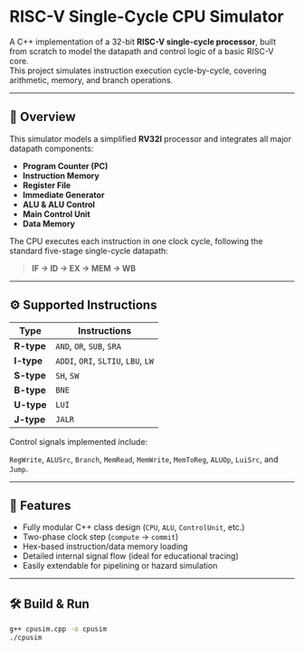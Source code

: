 # RISC-V Single-Cycle CPU Simulator

A C++ implementation of a 32-bit **RISC-V single-cycle processor**, built from scratch to model the datapath and control logic of a basic RISC-V core.  
This project simulates instruction execution cycle-by-cycle, covering arithmetic, memory, and branch operations.

---

## 🧠 Overview

This simulator models a simplified **RV32I** processor and integrates all major datapath components:

- **Program Counter (PC)**
- **Instruction Memory**
- **Register File**
- **Immediate Generator**
- **ALU & ALU Control**
- **Main Control Unit**
- **Data Memory**

The CPU executes each instruction in one clock cycle, following the standard five-stage single-cycle datapath:
> **IF → ID → EX → MEM → WB**

---

## ⚙️ Supported Instructions

| Type | Instructions |
|------|---------------|
| **R-type** | `AND`, `OR`, `SUB`, `SRA` |
| **I-type** | `ADDI`, `ORI`, `SLTIU`, `LBU`, `LW` |
| **S-type** | `SH`, `SW` |
| **B-type** | `BNE` |
| **U-type** | `LUI` |
| **J-type** | `JALR` |

Control signals implemented include:

`RegWrite`, `ALUSrc`, `Branch`, `MemRead`, `MemWrite`, `MemToReg`, `ALUOp`, `LuiSrc`, and `Jump`.

---

## 🧩 Features

- Fully modular C++ class design (`CPU`, `ALU`, `ControlUnit`, etc.)
- Two-phase clock step (`compute` → `commit`)
- Hex-based instruction/data memory loading
- Detailed internal signal flow (ideal for educational tracing)
- Easily extendable for pipelining or hazard simulation

---

## 🛠️ Build & Run

```bash
g++ cpusim.cpp -o cpusim
./cpusim
